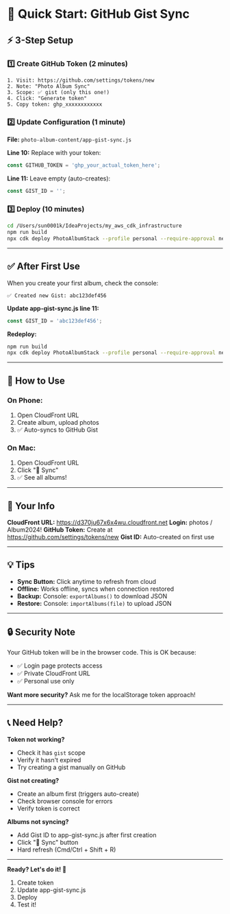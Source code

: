 # 🚀 Quick Start: GitHub Gist Sync

## ⚡ 3-Step Setup

### 1️⃣ Create GitHub Token (2 minutes)
```
1. Visit: https://github.com/settings/tokens/new
2. Note: "Photo Album Sync"
3. Scope: ✅ gist (only this one!)
4. Click: "Generate token"
5. Copy token: ghp_xxxxxxxxxxxx
```

### 2️⃣ Update Configuration (1 minute)
**File:** `photo-album-content/app-gist-sync.js`

**Line 10:** Replace with your token:
```javascript
const GITHUB_TOKEN = 'ghp_your_actual_token_here';
```

**Line 11:** Leave empty (auto-creates):
```javascript
const GIST_ID = '';
```

### 3️⃣ Deploy (10 minutes)
```bash
cd /Users/sun0001k/IdeaProjects/my_aws_cdk_infrastructure
npm run build
npx cdk deploy PhotoAlbumStack --profile personal --require-approval never
```

---

## ✅ After First Use

When you create your first album, check the console:
```
✅ Created new Gist: abc123def456
```

**Update app-gist-sync.js line 11:**
```javascript
const GIST_ID = 'abc123def456';
```

**Redeploy:**
```bash
npm run build
npx cdk deploy PhotoAlbumStack --profile personal --require-approval never
```

---

## 🎯 How to Use

### On Phone:
1. Open CloudFront URL
2. Create album, upload photos
3. ✅ Auto-syncs to GitHub Gist

### On Mac:
1. Open CloudFront URL  
2. Click "🔄 Sync"
3. ✅ See all albums!

---

## 🔑 Your Info

**CloudFront URL:** https://d370ju67x6x4wu.cloudfront.net
**Login:** photos / Album2024!
**GitHub Token:** Create at https://github.com/settings/tokens/new
**Gist ID:** Auto-created on first use

---

## 💡 Tips

- **Sync Button:** Click anytime to refresh from cloud
- **Offline:** Works offline, syncs when connection restored
- **Backup:** Console: `exportAlbums()` to download JSON
- **Restore:** Console: `importAlbums(file)` to upload JSON

---

## 🔒 Security Note

Your GitHub token will be in the browser code. This is OK because:
- ✅ Login page protects access
- ✅ Private CloudFront URL
- ✅ Personal use only

**Want more security?** Ask me for the localStorage token approach!

---

## 📞 Need Help?

**Token not working?**
- Check it has `gist` scope
- Verify it hasn't expired
- Try creating a gist manually on GitHub

**Gist not creating?**
- Create an album first (triggers auto-create)
- Check browser console for errors
- Verify token is correct

**Albums not syncing?**
- Add Gist ID to app-gist-sync.js after first creation
- Click "🔄 Sync" button
- Hard refresh (Cmd/Ctrl + Shift + R)

---

**Ready? Let's do it! 🎉**

1. Create token
2. Update app-gist-sync.js
3. Deploy
4. Test it!
